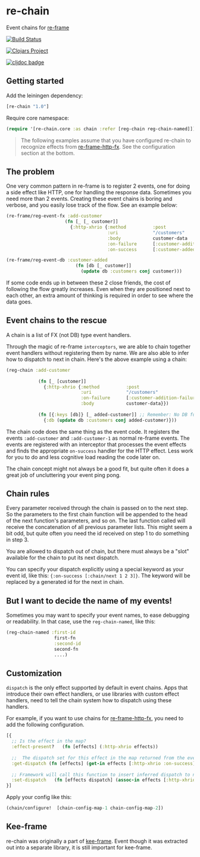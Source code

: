 # re-chain

Event chains for [re-frame](https://github.com/Day8/re-frame)

[![Build Status](https://travis-ci.org/ingesolvoll/re-chain.svg?branch=master)](https://travis-ci.org/ingesolvoll/re-chain)

[![Clojars Project](https://img.shields.io/clojars/v/re-chain.svg)](https://clojars.org/re-chain)

[![cljdoc badge](https://cljdoc.xyz/badge/re-chain/re-chain)](https://cljdoc.xyz/d/re-chain/re-chain/CURRENT)



## Getting started
Add the leiningen dependency:
```clojure
[re-chain "1.0"]
```

Require core namespace:

```clojure
(require '[re-chain.core :as chain :refer [reg-chain reg-chain-named]])
```

> The following examples assume that you have configured re-chain to recognize effects from [re-frame-http-fx](https://github.com/Day8/re-frame-http-fx). See the configuration section at the bottom.

## The problem

One very common pattern in re-frame is to register 2 events, one for doing a side effect like HTTP, one for handling the response data. Sometimes you need more than 2 events. Creating these event chains is boring and verbose, and you easily lose track of the flow. See an example below:

```clojure      
(re-frame/reg-event-fx :add-customer
                      (fn [_ [_ customer]]
                        {:http-xhrio {:method          :post
                                      :uri             "/customers"
                                      :body            customer-data
                                      :on-failure      [:customer-addition-failure]
                                      :on-success      [:customer-added]}}))

(re-frame/reg-event-db :customer-added
                          (fn [db [_ customer]]
                            (update db :customers conj customer)))
```

If some code ends up in between these 2 close friends, the cost of following the flow greatly increases. Even when they are positioned next to each other, an extra amount of thinking is required in order to see where the data goes.

## Event chains to the rescue

A chain is a list of FX (not DB) type event handlers. 

Through the magic of re-frame `interceptors`, we are able to chain together event handlers without registering them by name. We are also able to infer how to dispatch to next in chain. Here's the above example using a chain:

```clojure      
(reg-chain :add-customer
            
            (fn [_ [customer]]
              {:http-xhrio {:method          :post
                            :uri             "/customers"
                            :on-failure      [:customer-addition-failure]
                            :body            customer-data}})
            
            (fn [{:keys [db]} [_ added-customer]] ;; Remember: No DB functions, only FX.
              {:db (update db :customers conj added-customer)}))
```

The chain code does the same thing as the event code. It registers the events `:add-customer` and `:add-customer-1` as normal re-frame events. The events are registered with an interceptor that processes the event effects and finds the appropriate `on-success` handler for the HTTP effect. Less work for you to do and less cognitive load reading the code later on.

The chain concept might not always be a good fit, but quite often it does a great job of uncluttering your event ping pong.

## Chain rules
Every parameter received through the chain is passed on to the next step. So the parameters to the first chain function will be appended to the head of the next function's parameters, and so on. The last function called will receive the concatenation of all previous parameter lists. This might seem a bit odd, but quite often you need the id received on step 1 to do something in step 3.

You are allowed to dispatch out of chain, but there must always be a "slot" available for the chain to put its next dispatch.

You can specify your dispatch explicitly using a special keyword as your event id, like this: `{:on-success [:chain/next 1 2 3]}`. The keyword will be replaced by a generated id for the next in chain. 

## But I want to decide the name of my events!

Sometimes you may want to specify your event names, to ease debugging or readability. In that case, use the `reg-chain-named`, like this: 

```clojure
(reg-chain-named :first-id 
                  first-fn 
                  :second-id 
                  second-fn
                  ....)
```

## Customization 

`dispatch` is the only effect supported by default in event chains. Apps that introduce their own effect handlers, 
or use libraries with custom effect handlers, need to tell the chain system how to dispatch using these handlers. 

For example, if you want to use chains for [re-frame-http-fx](https://github.com/Day8/re-frame-http-fx), 
you need to add the following configuration.

```clojure
[{
  ;; Is the effect in the map?
  :effect-present?   (fn [effects] (:http-xhrio effects)) 
  
  ;;  The dispatch set for this effect in the map returned from the event handler
  :get-dispatch (fn [effects] (get-in effects [:http-xhrio :on-success]))
  
  ;; Framework will call this function to insert inferred dispatch to next handler in chain
  :set-dispatch   (fn [effects dispatch] (assoc-in effects [:http-xhrio :on-success] dispatch))  
}]
```

Apply your config like this:

```clojure
(chain/configure!  [chain-config-map-1 chain-config-map-2])
```

## Kee-frame
re-chain was originally a part of [kee-frame](https://github.com/ingesolvoll/kee-frame). Event though it was extracted
out into a separate library, it is still important for kee-frame.
